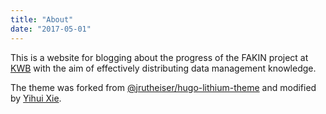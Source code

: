 ```yaml
---
title: "About"
date: "2017-05-01"
---
```


This is a website for blogging about the progress of the FAKIN project at [KWB](http://kompetenz-wasser.de) with the aim of effectively distributing data 
management knowledge.


The theme was forked from [@jrutheiser/hugo-lithium-theme](https://github.com/jrutheiser/hugo-lithium-theme) and modified by [Yihui Xie](https://github.com/yihui/hugo-lithium-theme).
